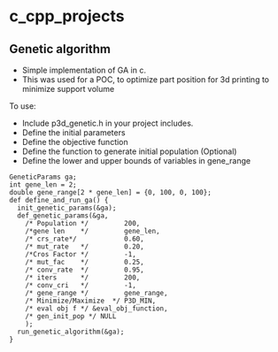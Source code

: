 # c_cpp_projects

## Genetic algorithm
- Simple implementation of GA in c.
- This was used for a POC, to optimize part position for 3d printing to minimize support volume  

To use:
- Include p3d_genetic.h in your project includes.
- Define the initial parameters
- Define the objective function
- Define the function to generate initial population (Optional)
- Define the lower and upper bounds of variables in gene_range
```
GeneticParams ga;
int gene_len = 2;
double gene_range[2 * gene_len] = {0, 100, 0, 100};
def define_and_run_ga() {
  init_genetic_params(&ga);
  def_genetic_params(&ga, 
    /* Population */         200,
    /*gene len    */         gene_len,      
    /* crs_rate*/            0.60, 
    /* mut_rate   */         0.20,     
    /*Cros Factor */         -1, 
    /* mut_fac    */         0.25, 
    /* conv_rate  */         0.95,    
    /* iters      */         200, 
    /* conv_cri   */         -1,      
    /* gene_range */         gene_range,
    /* Minimize/Maximize  */ P3D_MIN, 
    /* eval obj f */ &eval_obj_function,
    /* gen_init_pop */ NULL
    );
  run_genetic_algorithm(&ga);
}
```